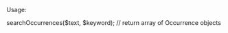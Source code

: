 Usage:

<?php

use StasPiv\SearchChar\Handler\TextHandler;
use StasPiv\SearchChar\Model\Keyword;
use StasPiv\SearchChar\Model\Text;

$testText = 'London is the capital of Great Britain';
$testKeyword = 'London';

$text = new Text($testText);
$keyword = new Keyword($testKeyword);

$textHandler = new TextHandler();

$occurrences = $textHandler->searchOccurrences($text, $keyword);

// return array of Occurrence objects